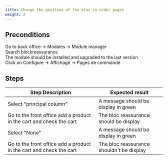 ```yaml
---
title: Change the position of the bloc in order pages
weight: 2
---
```


## Preconditions

Go to back office -> Modules -> Module manager<br />
Search blockreassurance<br />
The module should be installed and upgraded to the last version<br />
Click on Configure -> Affichage -> Pages de commande
## Steps
| Step Description | Expected result |
| ----- | ----- |
| Select "principal column"  | A message should be display in green |
| Go to the front office add a product in the cart and check the cart | The bloc reassurance should be display |
| Select "None"  | A message should be display in green |
| Go to the front office add a product in the cart and check the cart | The bloc reassurance shouldn't be display |
